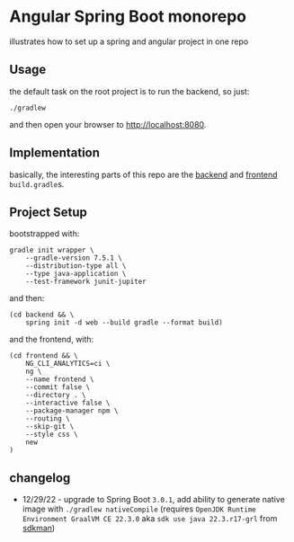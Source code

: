 # Angular Spring Boot monorepo

illustrates how to set up a spring and angular project in one repo

## Usage

the default task on the root project is to run the backend, so just:

```shell
./gradlew
```

and then open your browser to [http://localhost:8080](http://localhost:8080).

## Implementation

basically, the interesting parts of this repo are the [backend](./backend/build.gradle) and [frontend](./frontend/build.gradle) `build.gradle`s.

## Project Setup

bootstrapped with:

```shell
gradle init wrapper \
    --gradle-version 7.5.1 \
    --distribution-type all \
    --type java-application \
    --test-framework junit-jupiter
```

and then:
```shell
(cd backend && \
    spring init -d web --build gradle --format build)
```

and the frontend, with:

```shell
(cd frontend && \
    NG_CLI_ANALYTICS=ci \
    ng \
    --name frontend \
    --commit false \
    --directory . \
    --interactive false \
    --package-manager npm \
    --routing \
    --skip-git \
    --style css \
    new 
)
```

## changelog

- 12/29/22 - upgrade to Spring Boot `3.0.1`, add ability to generate native image with `./gradlew nativeCompile`
(requires `OpenJDK Runtime Environment GraalVM CE 22.3.0` aka `sdk use java 22.3.r17-grl` from [sdkman][sdkman])

[sdkman]: https://sdkman.io
